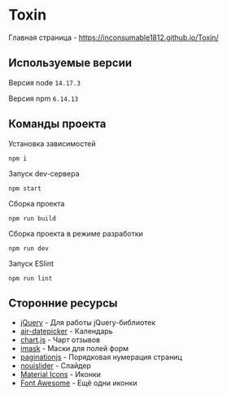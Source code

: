 # Toxin

Главная страница - https://inconsumable1812.github.io/Toxin/

## Используемые версии

Версия node `14.17.3`

Версия npm `6.14.13`

## Команды проекта

Установка зависимостей

`npm i`

Запуск dev-сервера

`npm start`

Сборка проекта

`npm run build`

Сборка проекта в режиме разработки

`npm run dev`

Запуск ESlint

`npm run lint`

## Сторонние ресурсы

* [jQuery](https://www.npmjs.com/package/jquery) - Для работы jQuery-библиотек
* [air-datepicker](http://t1m0n.name/air-datepicker/docs/index-ru.html) - Календарь
* [chart.js](https://www.chartjs.org/) - Чарт отзывов
* [imask](https://imask.js.org/) - Маски для полей форм
* [paginationjs](https://pagination.js.org/) - Порядковая нумерация страниц
* [nouislider](https://refreshless.com/nouislider/) - Слайдер
* [Material Icons](http://google.github.io/material-design-icons/) - Иконки
* [Font Awesome](https://fontawesome.ru/) - Ещё одни иконки
